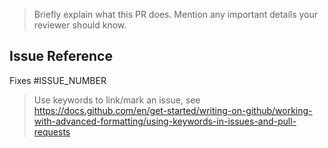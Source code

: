 > Briefly explain what this PR does. Mention any important details your reviewer should know.

## Issue Reference

Fixes #ISSUE_NUMBER

> Use keywords to link/mark an issue, see https://docs.github.com/en/get-started/writing-on-github/working-with-advanced-formatting/using-keywords-in-issues-and-pull-requests
